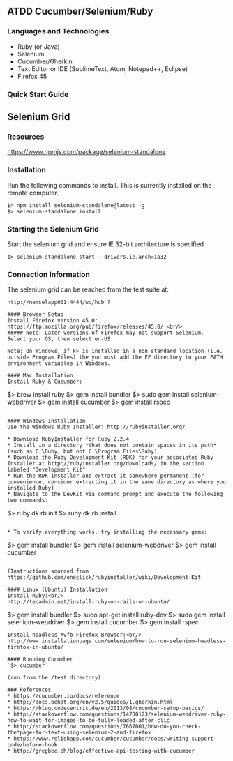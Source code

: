 ## ATDD Cucumber/Selenium/Ruby
### Languages and Technologies
- Ruby (or Java)
- Selenium
- Cucumber/Gherkin
- Text Editor or IDE (SublimeText, Atom, Notepad++, Eclipse)
- Firefox 45

### Quick Start Guide
## Selenium Grid
### Resources
https://www.npmjs.com/package/selenium-standalone
### Installation
Run the following commands to install. This is currently installed on the remote computer.
```
$> npm install selenium-standalone@latest -g
$> selenium-standalone install
```
### Starting the Selenium Grid
Start the selenium grid and ensure IE 32-bit architecture is specified
```
$> selenium-standalone start --drivers.ie.arch=ia32
```
### Connection Information
The selenium grid can be reached from the test suite at:
```
http://nemselapp001:4444/wd/hub ?

#### Browser Setup
Install Firefox version 45.0: https://ftp.mozilla.org/pub/firefox/releases/45.0/ <br/>
##### Note: Later versions of Firefox may not support Selenium.
Select your OS, then select en-US.

Note: On Windows, if FF is installed in a non standard location (i.e. outside Program Files) the you must add the FF directory to your PATH environment variables in Windows.

#### Mac Installation
Install Ruby & Cucumber:
```
$> brew install ruby
$> gem install bundler
$> sudo gem install selenium-webdriver
$> gem install cucumber
$> gem install rspec
```

#### Windows Installation
Use the Windows Ruby Installer: http://rubyinstaller.org/

* Download RubyInstaller for Ruby 2.2.4
* Install in a directory *that does not contain spaces in its path* (such as C:\Ruby, but not C:\Program Files\Ruby)
* Download the Ruby Development Kit (RDK) for your associated Ruby Installer at http://rubyinstaller.org/downloads/ in the section labeled "Development Kit"
* Run the RDK installer and extract it somewhere permanent (for convenience, consider extracting it in the same directory as where you installed Ruby)
* Navigate to the DevKit via command prompt and execute the following two commands:

```
$> ruby dk.rb init
$> ruby dk.rb install
```

* To verify everything works, try installing the necessary gems:

```
$> gem install bundler
$> gem install selenium-webdriver
$> gem install cucumber
```

(Instructions sourced from https://github.com/oneclick/rubyinstaller/wiki/Development-Kit

#### Linux (Ubuntu) Installation
Install Ruby:<br/>
http://tecadmin.net/install-ruby-on-rails-on-ubuntu/
```
$> gem install bundler
$> sudo apt-get install ruby-dev
$> sudo gem install selenium-webdriver
$> gem install cucumber
$> gem install rspec
```
Install headless Xvfb Firefox Browser:<br/>
http://www.installationpage.com/selenium/how-to-run-selenium-headless-firefox-in-ubuntu/

#### Running Cucumber
`$> cucumber`

(run from the /test directory)

### References
* https://cucumber.io/docs/reference
* http://docs.behat.org/en/v2.5/guides/1.gherkin.html
* https://blog.codecentric.de/en/2013/08/cucumber-setup-basics/
* http://stackoverflow.com/questions/14700123/selenium-webdriver-ruby-how-to-wait-for-images-to-be-fully-loaded-after-clic
* http://stackoverflow.com/questions/7667001/how-do-you-check-the*page-for-text-using-selenium-2-and-firefox
* https://www.relishapp.com/cucumber/cucumber/docs/writing-support-code/before-hook
* http://gregbee.ch/blog/effective-api-testing-with-cucumber
